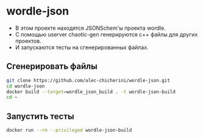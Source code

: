 # wordle-json
- В этом проекте находятся JSONSchem'ы проекта wordle.
- С помощью userver chaotic-gen генерируются с++ файлы для других проектов. 
- И запускаются тесты на сгенерированных файлах.

## Сгенерировать файлы
```bash
git clone https://github.com/alec-chicherini/wordle-json.git
cd wordle-json
docker build --target=wordle_json_build . -t wordle-json-build
cd ~
```

## Запустить тесты
```bash
docker run --rm --privileged wordle-json-build
```